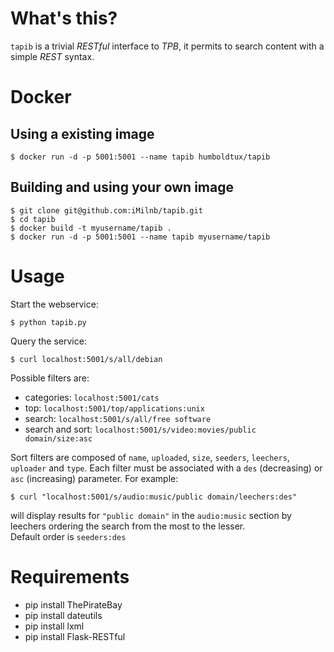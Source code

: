 What's this?
============

`tapib` is a trivial _RESTful_ interface to _TPB_, it permits to search content
with a simple _REST_ syntax.

Docker
======

## Using a existing image

    $ docker run -d -p 5001:5001 --name tapib humboldtux/tapib

## Building and using your own image

    $ git clone git@github.com:iMilnb/tapib.git
    $ cd tapib
    $ docker build -t myusername/tapib .
    $ docker run -d -p 5001:5001 --name tapib myusername/tapib

Usage
=====

Start the webservice:

    $ python tapib.py

Query the service:

    $ curl localhost:5001/s/all/debian

Possible filters are:

* categories: `localhost:5001/cats`
* top: `localhost:5001/top/applications:unix`
* search: `localhost:5001/s/all/free software`
* search and sort: `localhost:5001/s/video:movies/public domain/size:asc`

Sort filters are composed of `name`, `uploaded`, `size`, `seeders`, `leechers`, `uploader` and `type`. Each filter must be associated with a `des` (decreasing)
or `asc` (increasing) parameter. For example:

    $ curl "localhost:5001/s/audio:music/public domain/leechers:des"

will display results for `"public domain"` in the `audio:music` section by leechers ordering the search from the most to the lesser.  
Default order is `seeders:des`


Requirements
============

* pip install ThePirateBay
* pip install dateutils
* pip install lxml
* pip install Flask-RESTful
